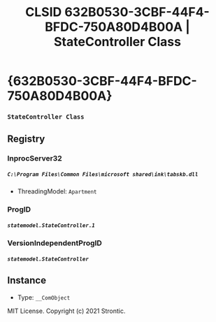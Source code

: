 ﻿---
title: "CLSID 632B0530-3CBF-44F4-BFDC-750A80D4B00A | StateController Class"
excerpt: What is COM-Object CLSID 632B0530-3CBF-44F4-BFDC-750A80D4B00A?
---

# {632B0530-3CBF-44F4-BFDC-750A80D4B00A}

### `StateController Class`

## Registry


### InprocServer32

##### `C:\Program Files\Common Files\microsoft shared\ink\tabskb.dll`
* ThreadingModel: `Apartment`

### ProgID

##### `statemodel.StateController.1`

### VersionIndependentProgID

##### `statemodel.StateController`

## Instance

* Type: `__ComObject`

MIT License. Copyright (c) 2021 Strontic.


